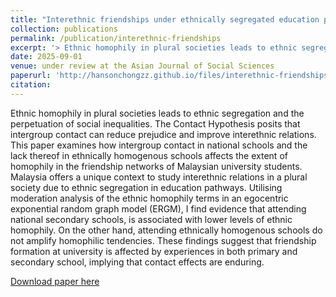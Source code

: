 ```yaml
---
title: "Interethnic friendships under ethnically segregated education pathways in Malaysia"
collection: publications
permalink: /publication/interethnic-friendships
excerpt: '> Ethnic homophily in plural societies leads to ethnic segregation and the perpetuation of social inequalities. The Contact Hypothesis posits that intergroup contact can reduce prejudice and improve interethnic relations. This paper examines how intergroup contact in national schools and the lack thereof in ethnically homogenous schools affects the extent of homophily in the friendship networks of Malaysian university students. Malaysia offers a unique context to study interethnic relations in a plural society due to ethnic segregation in education pathways. Utilising moderation analysis of the ethnic homophily terms in an egocentric exponential random graph model (ERGM), I find evidence that attending national secondary schools, is associated with lower levels of ethnic homophily. On the other hand, attending ethnically homogenous schools do not amplify homophilic tendencies. These findings suggest that friendship formation at university is affected by experiences in both primary and secondary school, implying that contact effects are enduring.'
date: 2025-09-01
venue: under review at the Asian Journal of Social Sciences
paperurl: 'http://hansonchongzz.github.io/files/interethnic-friendships.pdf'
citation: 
---
```


Ethnic homophily in plural societies leads to ethnic segregation and the perpetuation of social inequalities. The Contact Hypothesis posits that intergroup contact can reduce prejudice and improve interethnic relations. This paper examines how intergroup contact in national schools and the lack thereof in ethnically homogenous schools affects the extent of homophily in the friendship networks of Malaysian university students. Malaysia offers a unique context to study interethnic relations in a plural society due to ethnic segregation in education pathways. Utilising moderation analysis of the ethnic homophily terms in an egocentric exponential random graph model (ERGM), I find evidence that attending national secondary schools, is associated with lower levels of ethnic homophily. On the other hand, attending ethnically homogenous schools do not amplify homophilic tendencies. These findings suggest that friendship formation at university is affected by experiences in both primary and secondary school, implying that contact effects are enduring. 

[Download paper here](http://hansonchongzz.github.io/files/interethnic-friendships.pdf)
